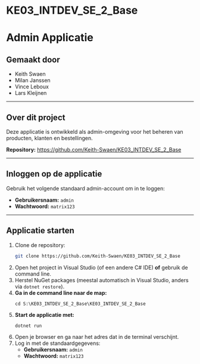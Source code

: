 # KE03_INTDEV_SE_2_Base

# Admin Applicatie

## Gemaakt door
- Keith Swaen
- Milan Janssen
- Vince Leboux
- Lars Kleijnen

---

## Over dit project
Deze applicatie is ontwikkeld als admin-omgeving voor het beheren van producten, klanten en bestellingen. 

**Repository:**
https://github.com/Keith-Swaen/KE03_INTDEV_SE_2_Base

---

## Inloggen op de applicatie
Gebruik het volgende standaard admin-account om in te loggen:

- **Gebruikersnaam:** `admin`
- **Wachtwoord:** `matrix123`

---

## Applicatie starten
1. Clone de repository:
   ```sh
   git clone https://github.com/Keith-Swaen/KE03_INTDEV_SE_2_Base
   ```
2. Open het project in Visual Studio (of een andere C# IDE) **of** gebruik de command line.
3. Herstel NuGet packages (meestal automatisch in Visual Studio, anders via `dotnet restore`).
5. **Ga in de command line naar de map:**
   ```
   cd S:\KE03_INTDEV_SE_2_Base\KE03_INTDEV_SE_2_Base
   ```
6. **Start de applicatie met:**
   ```
   dotnet run
   ```
7. Open je browser en ga naar het adres dat in de terminal verschijnt.
8. Log in met de standaardgegevens:
   - **Gebruikersnaam:** `admin`
   - **Wachtwoord:** `matrix123`

